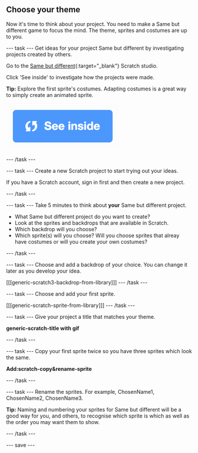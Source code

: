 ## Choose your theme
Now it's time to think about your project. You need to make a Same but different game to focus the mind. The theme, sprites and costumes are up to you.

--- task ---
Get ideas for your project Same but different by investigating projects created by others. 

Go to the [Same but different](https://scratch.mit.edu/studios/27154226){:target="_blank"} Scratch studio.

Click 'See inside' to investigate how the projects were made.

**Tip:** Explore the first sprite's costumes. Adapting costumes is a great way to simply create an animated sprite.

![See inside icon](images/see_inside.png)

--- /task ---

--- task ---
Create a new Scratch project to start trying out your ideas.

If you have a Scratch account, sign in first and then create a new project.

--- /task ---

--- task ---
Take 5 minutes to think about **your** Same but different project. 

+ What Same but different project do you want to create?
+ Look at the sprites and backdrops that are available in Scratch.
+ Which backdrop will you choose? 
+ Which sprite(s) will you choose? Will you choose sprites that alreay have costumes or will you create your own costumes?

--- /task ---

--- task ---
Choose and add a backdrop of your choice. You can change it later as you develop your idea. 

[[[generic-scratch3-backdrop-from-library]]]
--- /task ---

--- task ---
Choose and add your first sprite.

[[[generic-scratch-sprite-from-library]]]
--- /task ---

--- task ---
Give your project a title that matches your theme. 

**generic-scratch-title with gif**

--- /task ---

--- task ---
Copy your first sprite twice so you have three sprites which look the same.

**Add:scratch-copy&rename-sprite**

--- /task ---

--- task ---
Rename the sprites. For example, ChosenName1, ChosenName2, ChosenName3.

**Tip:** Naming and numbering your sprites for Same but different will be a good way for you, and others, to recognise which sprite is which as well as the order you may want them to show.

--- /task ---

--- save ---
